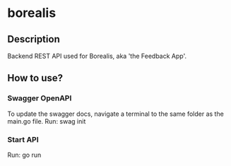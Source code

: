 # borealis
## Description
Backend REST API used for Borealis, aka 'the Feedback App'.

## How to use?

### Swagger OpenAPI

To update the swagger docs, navigate a terminal to the same folder as the main.go file. Run: swag init


### Start API

Run: go run <path to main.go>